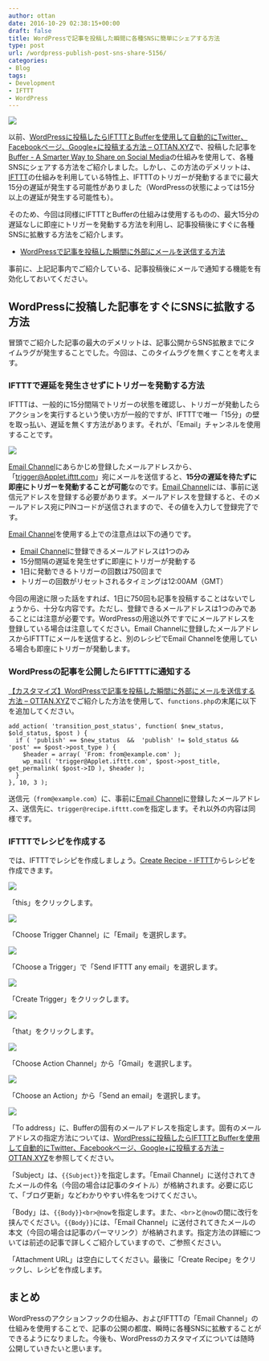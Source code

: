 ```yaml
---
author: ottan
date: 2016-10-29 02:38:15+00:00
draft: false
title: WordPressで記事を投稿した瞬間に各種SNSに簡単にシェアする方法
type: post
url: /wordpress-publish-post-sns-share-5156/
categories:
- Blog
tags:
- Development
- IFTTT
- WordPress
---
```


![](/images/2016/10/161029-5814029bd3472.jpg)






以前、[WordPressに投稿したらIFTTTとBufferを使用して自動的にTwitter、Facebookページ、Google+に投稿する方法 – OTTAN.XYZ](/wordpress-ifttt-buffer-sns-4845/)で、投稿した記事を[Buffer - A Smarter Way to Share on Social Media](https://buffer.com/)の仕組みを使用して、各種SNSにシェアする方法をご紹介しました。しかし、この方法のデメリットは、[IFTTT](https://ifttt.com/)の仕組みを利用している特性上、IFTTTのトリガーが発動するまでに最大15分の遅延が発生する可能性がありました（WordPressの状態によっては15分以上の遅延が発生する可能性も）。





そのため、今回は同様にIFTTTとBufferの仕組みは使用するものの、最大15分の遅延なしに即座にトリガーを発動する方法を利用し、記事投稿後にすぐに各種SNSに拡散する方法をご紹介します。



* [WordPressで記事を投稿した瞬間に外部にメールを送信する方法](/wordpress-publish-mail-push-5145/)



事前に、上記記事内でご紹介している、記事投稿後にメールで通知する機能を有効化しておいてください。





## WordPressに投稿した記事をすぐにSNSに拡散する方法





冒頭でご紹介した記事の最大のデメリットは、記事公開からSNS拡散までにタイムラグが発生することでした。今回は、このタイムラグを無くすことを考えます。





### IFTTTで遅延を発生させずにトリガーを発動する方法





IFTTTは、一般的に15分間隔でトリガーの状態を確認し、トリガーが発動したらアクションを実行するという使い方が一般的ですが、IFTTTで唯一「15分」の壁を取っ払い、遅延を無くす方法があります。それが、「Email」チャンネルを使用することです。





![](/images/2016/10/161029-58140419b7871.png)






[Email Channel](https://ifttt.com/email)にあらかじめ登録したメールアドレスから、「trigger@Applet.ifttt.com」宛にメールを送信すると、**15分の遅延を待たずに即座にトリガーを発動することが可能**なのです。[Email Channel](https://ifttt.com/email)には、事前に送信元アドレスを登録する必要があります。メールアドレスを登録すると、そのメールアドレス宛にPINコードが送信されますので、その値を入力して登録完了です。





[Email Channel](https://ifttt.com/email)を使用する上での注意点は以下の通りです。






  * [Email Channel](https://ifttt.com/email)に登録できるメールアドレスは1つのみ
  * 15分間隔の遅延を発生せずに即座にトリガーが発動する
  * 1日に発動できるトリガーの回数は750回まで
  * トリガーの回数がリセットされるタイミングは12:00AM（GMT）




今回の用途に限った話をすれば、1日に750回も記事を投稿することはないでしょうから、十分な内容です。ただし、登録できるメールアドレスは1つのみであることには注意が必要です。WordPressの用途以外ですでにメールアドレスを登録している場合は注意してください。Email Channelに登録したメールアドレスからIFTTTにメールを送信すると、別のレシピでEmail Channelを使用している場合も即座にトリガーが発動します。





### WordPressの記事を公開したらIFTTTに通知する





[【カスタマイズ】WordPressで記事を投稿した瞬間に外部にメールを送信する方法 – OTTAN.XYZ](/wordpress-publish-mail-push-5145/)でご紹介した方法を使用して、`functions.php`の末尾に以下を追加してください。




    
    add_action( 'transition_post_status', function( $new_status, $old_status, $post ) {
      if ( 'publish' == $new_status  &&  'publish' != $old_status && 'post' == $post->post_type ) {
        $header = array( 'From: from@example.com' );
        wp_mail( 'trigger@Applet.ifttt.com', $post->post_title, get_permalink( $post->ID ), $header );
      }
    }, 10, 3 );





送信元（`from@example.com`）に、事前に[Email Channel](https://ifttt.com/email)に登録したメールアドレス、送信先に、`trigger@recipe.ifttt.com`を指定します。それ以外の内容は同様です。





### IFTTTでレシピを作成する





では、IFTTTでレシピを作成しましょう。[Create Recipe - IFTTT](https://ifttt.com/myrecipes/personal/new)からレシピを作成できます。





![](/images/2016/10/161029-581404362f244.png)






「this」をクリックします。





![](/images/2016/10/161029-5814043b01fd4.png)






「Choose Trigger Channel」に「Email」を選択します。





![](/images/2016/10/161029-5814044155436.png)






「Choose a Trigger」で「Send IFTTT any email」を選択します。





![](/images/2016/10/161029-58140445d728c.png)






「Create Trigger」をクリックします。





![](/images/2016/10/161029-5814044b331cd.png)






「that」をクリックします。





![](/images/2016/10/161029-581404502ebba.png)






「Choose Action Channel」から「Gmail」を選択します。





![](/images/2016/10/161029-581404552d48a.png)






「Choose an Action」から「Send an email」を選択します。





![](/images/2016/10/161029-5814045971e72.png)






「To address」に、Bufferの固有のメールアドレスを指定します。固有のメールアドレスの指定方法については、[WordPressに投稿したらIFTTTとBufferを使用して自動的にTwitter、Facebookページ、Google+に投稿する方法 – OTTAN.XYZ](/wordpress-ifttt-buffer-sns-4845/)を参照してください。





「Subject」は、`{{Subject}}`を指定します。「Email Channel」に送付されてきたメールの件名（今回の場合は記事のタイトル）が格納されます。必要に応じて、「ブログ更新」などわかりやすい件名をつけてください。





「Body」は、`{{Body}}<br>@now`を指定します。また、`<br>`と`@now`の間に改行を挟んでください。`{{Body}}`には、「Email Channel」に送付されてきたメールの本文（今回の場合は記事のパーマリンク）が格納されます。指定方法の詳細については前述の記事で詳しくご紹介していますので、ご参照ください。





「Attachment URL」は空白にしてください。最後に「Create Recipe」をクリックし、レシピを作成します。





## まとめ





WordPressのアクションフックの仕組み、およびIFTTTの「Email Channel」の仕組みを使用することで、記事の公開の都度、瞬時に各種SNSに拡散することができるようになりました。今後も、WordPressのカスタマイズについては随時公開していきたいと思います。
